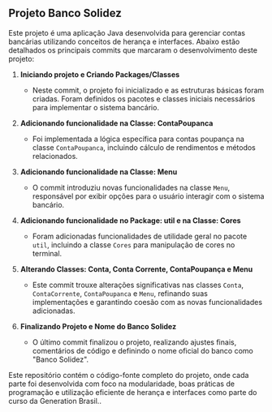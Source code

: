 ## Projeto Banco Solidez

Este projeto é uma aplicação Java desenvolvida para gerenciar contas bancárias utilizando conceitos de herança e interfaces. Abaixo estão detalhados os principais commits que marcaram o desenvolvimento deste projeto:

1. **Iniciando projeto e Criando Packages/Classes**
   - Neste commit, o projeto foi inicializado e as estruturas básicas foram criadas. Foram definidos os pacotes e classes iniciais necessários para implementar o sistema bancário.

2. **Adicionando funcionalidade na Classe: ContaPoupanca**
   - Foi implementada a lógica específica para contas poupança na classe `ContaPoupanca`, incluindo cálculo de rendimentos e métodos relacionados.

3. **Adicionando funcionalidade na Classe: Menu**
   - O commit introduziu novas funcionalidades na classe `Menu`, responsável por exibir opções para o usuário interagir com o sistema bancário.

4. **Adicionando funcionalidade no Package: util e na Classe: Cores**
   - Foram adicionadas funcionalidades de utilidade geral no pacote `util`, incluindo a classe `Cores` para manipulação de cores no terminal.

5. **Alterando Classes: Conta, Conta Corrente, ContaPoupança e Menu**
   - Este commit trouxe alterações significativas nas classes `Conta`, `ContaCorrente`, `ContaPoupanca` e `Menu`, refinando suas implementações e garantindo coesão com as novas funcionalidades adicionadas.

6. **Finalizando Projeto e Nome do Banco Solidez**
   - O último commit finalizou o projeto, realizando ajustes finais, comentários de código e definindo o nome oficial do banco como "Banco Solidez".

Este repositório contém o código-fonte completo do projeto, onde cada parte foi desenvolvida com foco na modularidade, boas práticas de programação e utilização eficiente de herança e interfaces como parte do curso da Generation Brasil..






